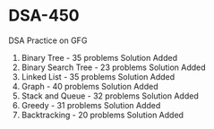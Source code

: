 # DSA-450
DSA Practice on GFG

1. Binary Tree - 35 problems Solution Added
2. Binary Search Tree - 23 problems Solution Added 
3. Linked List - 35 problems Solution Added
4. Graph - 40 problems Solution Added
5. Stack and Queue - 32 problems Solution Added
6. Greedy - 31 problems Solution Added
7. Backtracking - 20 problems Solution Added
